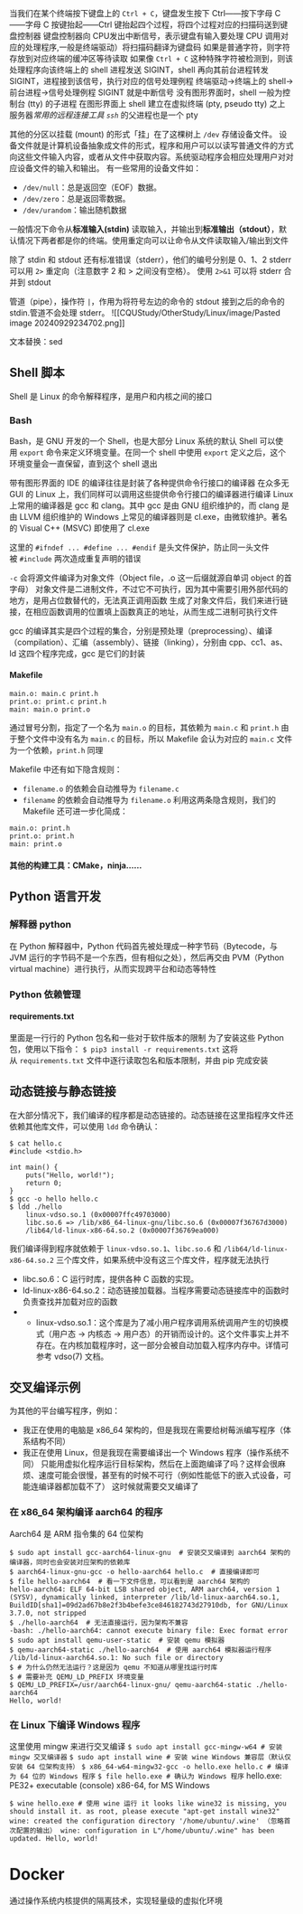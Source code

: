 当我们在某个终端按下键盘上的 `Ctrl + C`，键盘发生按下 Ctrl——按下字母 C——字母 C 按键抬起——Ctrl 键抬起四个过程，将四个过程对应的扫描码送到键盘控制器
键盘控制器向 CPU发出中断信号，表示键盘有输入要处理
CPU 调用对应的处理程序,一般是终端驱动）将扫描码翻译为键盘码
	如果是普通字符，则字符存放到对应终端的缓冲区等待读取
	如果像 `Ctrl + C` 这种特殊字符被检测到，则该处理程序向该终端上的 shell 进程发送 SIGINT，shell 再向其前台进程转发 SIGINT，进程接到该信号，执行对应的信号处理例程
		终端驱动->终端上的 shell->前台进程->信号处理例程
SIGINT 就是中断信号
没有图形界面时，shell 一般为控制台 (tty) 的子进程
在图形界面上 shell 建立在虚拟终端 (pty, pseudo tty) 之上
	服务器*常用的远程连接工具 `ssh`* 的父进程也是一个 pty

其他的分区以挂载 (mount) 的形式「挂」在了这棵树上
`/dev` 存储设备文件。
	设备文件就是计算机设备抽象成文件的形式，程序和用户可以以读写普通文件的方式向这些文件输入内容，或者从文件中获取内容。系统驱动程序会相应处理用户对对应设备文件的输入和输出。
有一些常用的设备文件如：
- `/dev/null`：总是返回空（EOF）数据。
- `/dev/zero`：总是返回零数据。
- `/dev/urandom`：输出随机数据


一般情况下命令从**标准输入(stdin)** 读取输入，并输出到**标准输出（stdout）**，默认情况下两者都是你的终端。使用重定向可以让命令从文件读取输入/输出到文件

除了 stdin 和 stdout 还有标准错误（stderr），他们的编号分别是 0、1、2
stderr 可以用 `2>` 重定向（注意数字 2 和 > 之间没有空格）。
使用 `2>&1` 可以将 stderr 合并到 stdout

管道（pipe），操作符 `|`，作用为将符号左边的命令的 stdout 接到之后的命令的 stdin.管道不会处理 stderr。
![[CQUStudy/OtherStudy/Linux/image/Pasted image 20240929234702.png]]

 文本替换：sed
 
## Shell 脚本
Shell 是 Linux 的命令解释程序，是用户和内核之间的接口
### Bash
Bash，是 GNU 开发的一个 Shell，也是大部分 Linux 系统的默认 Shell
可以使用 `export` 命令来定义环境变量。在同一个 shell 中使用 `export` 定义之后，这个环境变量会一直保留，直到这个 shell 退出

带有图形界面的 IDE 的编译往往是封装了各种提供命令行接口的编译器
在众多无 GUI 的 Linux 上，我们同样可以调用这些提供命令行接口的编译器进行编译
Linux 上常用的编译器是 gcc 和 clang。其中 gcc 是由 GNU 组织维护的，而 clang 是由 LLVM 组织维护的
Windows 上常见的编译器则是 cl.exe，由微软维护。著名的 Visual C++ (MSVC) 即使用了 cl.exe

这里的 `#ifndef ... #define ... #endif` 是头文件保护，防止同一头文件被 `#include` 两次造成重复声明的错误

`-c` 会将源文件编译为对象文件（Object file，.o 这一后缀就源自单词 object 的首字母）
	对象文件是二进制文件，不过它不可执行，因为其中需要引用外部代码的地方，是用占位数替代的，无法真正调用函数
生成了对象文件后，我们来进行链接，在相应函数调用的位置填上函数真正的地址，从而生成二进制可执行文件

gcc 的编译其实是四个过程的集合，分别是预处理（preprocessing）、编译（compilation）、汇编（assembly）、链接（linking），分别由 cpp、cc1、as、ld 这四个程序完成，gcc 是它们的封装

#### Makefile
```
main.o: main.c print.h
print.o: print.c print.h
main: main.o print.o
```
通过冒号分割，指定了一个名为 `main.o` 的目标，其依赖为 `main.c` 和 `print.h`
由于整个文件中没有名为 `main.c` 的目标，所以 Makefile 会认为对应的 `main.c` 文件为一个依赖，`print.h` 同理


Makefile 中还有如下隐含规则：
- `filename.o` 的依赖会自动推导为 `filename.c`
- `filename` 的依赖会自动推导为 `filename.o`
利用这两条隐含规则，我们的 Makefile 还可进一步化简成：
```
main.o: print.h
print.o: print.h
main: print.o
```

#### 其他的构建工具：CMake，ninja……



## Python 语言开发
### 解释器 python
在 Python 解释器中，Python 代码首先被处理成一种字节码（Bytecode，与 JVM 运行的字节码不是一个东西，但有相似之处），然后再交由 PVM（Python virtual machine）进行执行，从而实现跨平台和动态等特性
### Python 依赖管理
#### requirements.txt
里面是一行行的 Python 包名和一些对于软件版本的限制
为了安装这些 Python 包，使用以下指令：
`$ pip3 install -r requirements.txt`
这将从 `requirements.txt` 文件中逐行读取包名和版本限制，并由 pip 完成安装
## 动态链接与静态链接
在大部分情况下，我们编译的程序都是动态链接的。动态链接在这里指程序文件还依赖其他库文件，可以使用 `ldd` 命令确认：
```
$ cat hello.c
#include <stdio.h>

int main() {
    puts("Hello, world!");
    return 0;
}
$ gcc -o hello hello.c
$ ldd ./hello
    linux-vdso.so.1 (0x00007ffc49703000)
    libc.so.6 => /lib/x86_64-linux-gnu/libc.so.6 (0x00007f36767d3000)
    /lib64/ld-linux-x86-64.so.2 (0x00007f36769ea000)
```
我们编译得到程序就依赖于 `linux-vdso.so.1`、`libc.so.6` 和 `/lib64/ld-linux-x86-64.so.2` 三个库文件，如果系统中没有这三个库文件，程序就无法执行
- libc.so.6：C 运行时库，提供各种 C 函数的实现。
- ld-linux-x86-64.so.2：动态链接加载器。当程序需要动态链接库中的函数时负责查找并加载对应的函数
- - linux-vdso.so.1：这个库是为了减小用户程序调用系统调用产生的切换模式（用户态 -> 内核态 -> 用户态）的开销而设计的。这个文件事实上并不存在。在内核加载程序时，这一部分会被自动加载入程序内存中。详情可参考 vdso(7) 文档。
## 交叉编译示例
为其他的平台编写程序，例如：
- 我正在使用的电脑是 x86_64 架构的，但是我现在需要给树莓派编写程序（体系结构不同）
- 我正在使用 Linux，但是我现在需要编译出一个 Windows 程序（操作系统不同）
只能用虚拟化程序运行目标架构，然后在上面跑编译了吗？这样会很麻烦、速度可能会很慢，甚至有的时候不可行（例如性能低下的嵌入式设备，可能连编译器都加载不了）
这时候就需要交叉编译了
### 在 x86_64 架构编译 aarch64 的程序
Aarch64 是 ARM 指令集的 64 位架构
```
$ sudo apt install gcc-aarch64-linux-gnu  # 安装交叉编译到 aarch64 架构的编译器，同时也会安装对应架构的依赖库
$ aarch64-linux-gnu-gcc -o hello-aarch64 hello.c  # 直接编译即可
$ file hello-aarch64  # 看一下文件信息，可以看到是 aarch64 架构的
hello-aarch64: ELF 64-bit LSB shared object, ARM aarch64, version 1 (SYSV), dynamically linked, interpreter /lib/ld-linux-aarch64.so.1, BuildID[sha1]=09d2ad67b8e2f3b4befe3ce846182743d27910db, for GNU/Linux 3.7.0, not stripped
$ ./hello-aarch64  # 无法直接运行，因为架构不兼容
-bash: ./hello-aarch64: cannot execute binary file: Exec format error
$ sudo apt install qemu-user-static  # 安装 qemu 模拟器
$ qemu-aarch64-static ./hello-aarch64  # 使用 aarch64 模拟器运行程序
/lib/ld-linux-aarch64.so.1: No such file or directory
$ # 为什么仍然无法运行？这是因为 qemu 不知道从哪里找运行时库
$ # 需要补充 QEMU_LD_PREFIX 环境变量
$ QEMU_LD_PREFIX=/usr/aarch64-linux-gnu/ qemu-aarch64-static ./hello-aarch64
Hello, world!
```
### 在 Linux 下编译 Windows 程序
这里使用 mingw 来进行交叉编译
`$ sudo apt install gcc-mingw-w64 # 安装 mingw 交叉编译器`
`$ sudo apt install wine # 安装 wine Windows 兼容层（默认仅安装 64 位架构支持）`
`$ x86_64-w64-mingw32-gcc -o hello.exe hello.c # 编译为 64 位的 Windows 程序`
`$ file hello.exe # 确认为 Windows 程序`
hello.exe: PE32+ executable (console) x86-64, for MS Windows
```
$ wine hello.exe # 使用 wine 运行 it looks like wine32 is missing, you should install it. as root, please execute "apt-get install wine32" wine: created the configuration directory '/home/ubuntu/.wine' （忽略首次配置的输出） wine: configuration in L"/home/ubuntu/.wine" has been updated. Hello, world!
```
# Docker
通过操作系统内核提供的隔离技术，实现轻量级的虚拟化环境